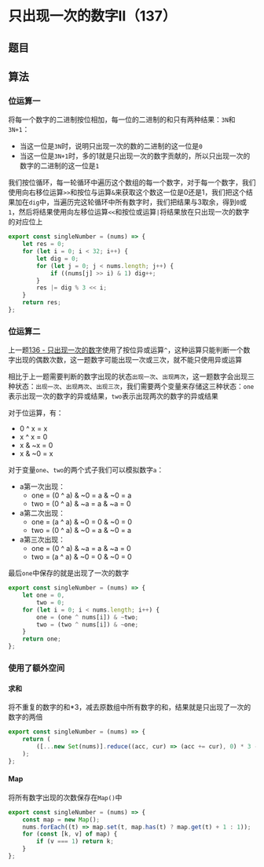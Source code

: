# 只出现一次的数字II（137）

## 题目

## 算法

### 位运算一

将每一个数字的二进制按位相加，每一位的二进制的和只有两种结果：`3N`和`3N+1`：

- 当这一位是`3N`时，说明只出现一次的数的二进制的这一位是`0`
- 当这一位是`3N+1`时，多的1就是只出现一次的数字贡献的，所以只出现一次的数字的二进制的这一位是`1`

我们按位循环，每一轮循环中遍历这个数组的每一个数字，对于每一个数字，我们使用向右移位运算`>>`和按位与运算`&`来获取这个数这一位是0还是1，我们把这个结果加在`dig`中，当遍历完这轮循环中所有数字时，我们把结果与3取余，得到`0`或`1`，然后将结果使用向左移位运算`<<`和按位或运算`|`将结果放在只出现一次的数字的对应位上

```js
export const singleNumber = (nums) => {
	let res = 0;
	for (let i = 0; i < 32; i++) {
		let dig = 0;
		for (let j = 0; j < nums.length; j++) {
			if ((nums[j] >> i) & 1) dig++;
		}
		res |= dig % 3 << i;
	}
	return res;
};
```

### 位运算二

上一题[136 - 只出现一次的数字](/js-data-structures-algorithms/leetcode/array/040.只出现一次的数字.136.html)使用了按位异或运算`^`，这种运算只能判断一个数字出现的偶数次数，这一题数字可能出现一次或三次，就不能只使用异或运算

相比于上一题需要判断的数字出现的状态`出现一次`、`出现两次`，这一题数字会出现三种状态：`出现一次`、`出现两次`、`出现三次`，我们需要两个变量来存储这三种状态：`one`表示出现一次的数字的异或结果，`two`表示出现两次的数字的异或结果

对于位运算，有：

- 0 ^ x = x
- x ^ x = 0
- x & ~x = 0
- x & ~0 = x

对于变量`one`、`two`的两个式子我们可以模拟数字`a`：

- a第一次出现：
  + one = (0 ^ a) & ~0 = a & ~0 = a
  + two = (0 ^ a) & ~a = a & ~a = 0
- a第二次出现：
  + one = (a ^ a) & ~0 = 0 & ~0 = 0
  + two = (0 ^ a) & ~0 = a & ~0 = a
- a第三次出现：
  + one = (0 ^ a) & ~a = a & ~a = 0
  + two = (a ^ a) & ~0 = 0 & ~0 = 0

最后`one`中保存的就是出现了一次的数字

```js
export const singleNumber = (nums) => {
	let one = 0,
		two = 0;
	for (let i = 0; i < nums.length; i++) {
		one = (one ^ nums[i]) & ~two;
		two = (two ^ nums[i]) & ~one;
	}
	return one;
};
```

### 使用了额外空间

#### 求和

将不重复的数字的和*3，减去原数组中所有数字的和，结果就是只出现了一次的数字的两倍

```js
export const singleNumber = (nums) => {
	return (
		([...new Set(nums)].reduce((acc, cur) => (acc += cur), 0) * 3 - nums.reduce((acc, cur) => (acc += cur), 0)) / 2
	);
};
```

#### Map

将所有数字出现的次数保存在`Map()`中

```js
export const singleNumber = (nums) => {
	const map = new Map();
	nums.forEach((t) => map.set(t, map.has(t) ? map.get(t) + 1 : 1));
	for (const [k, v] of map) {
		if (v === 1) return k;
	}
};
```
